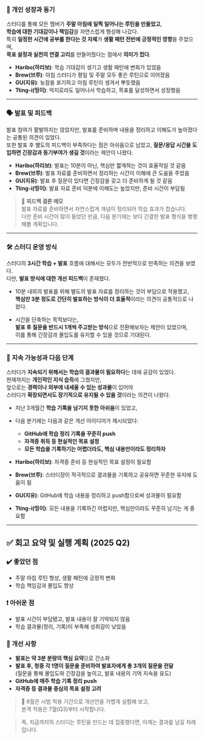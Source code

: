 ### 🌱 개인 성장과 동기

스터디를 통해 모든 멤버가 **주말 아침에 일찍 일어나는 루틴을 만들었고**,  
**학습에 대한 기대감이나 책임감**을 자연스럽게 형성해 나갔다.  
특히 **일정한 시간에 공부를 한다는 것 자체**가 **생활 패턴 전반에 긍정적인 영향**을 주었으며,  
**목표 설정과 실천의 연결 고리**를 만들어줬다는 점에서 **의미가 컸다**.

- **Haribo(하리보)**: 학습 기대감이 생기고 생활 패턴에 변화가 있었음
- **Brew(브루)**: 아침 스터디가 평일 및 주말 모두 좋은 루틴으로 이어졌음
- **GU(지유)**: 늦잠을 포기하고 아침 루틴이 생겨서 뿌듯했음
- **Tting-i(띵이)**: 억지로라도 일어나서 학습하고, 목표를 달성하면서 성장했음
---

### 🗣️ 발표 및 피드백

발표 참여가 활발하지는 않았지만, 발표를 준비하며 내용을 정리하고 이해도가 높아졌다는 공통된 의견이 있었다.  
또한 발표 후 별도의 피드백이 부족하다는 점은 아쉬움으로 남았고, **질문/응답 시간을 도입하면 긴장감과 동기부여가 생길 것**이라는 제안이 나왔다.

- **Haribo(하리보)**: 발표는 10분이 아닌, 핵심만 짧게하는 것이 효율적일 것 같음
- **Brew(브루)**: 발표 자료를 준비하면서 정리하는 시간이 이해에 큰 도움을 주었음
- **GU(지유)**: 발표 후 질문이 있다면 긴장감을 갖고 더 준비하게 될 것 같음
- **Tting-i(띵이)**: 발표 자료 준비 덕분에 이해도는 높았지만, 준비 시간이 부담됨

> 📌 **피드백 결론 메모**  
> 발표 자료를 준비하면서 자연스럽게 개념이 정리되어 학습 효과가 컸습니다.  
> 다만 준비 시간이 많이 들었던 만큼, 다음 분기에는 보다 간결한 발표 형식을 병행해볼 계획입니다.

--- 

### 🛠️ 스터디 운영 방식

스터디의 **3시간 학습 + 발표** 흐름에 대해서는 모두가 전반적으로 만족하는 의견을 보였다.  
다만, **발표 방식에 대한 개선 피드백**이 존재했다.

- 10분 내외의 발표를 위해 별도의 발표 자료를 정리하는 것이 부담으로 작용했고,  
  **핵심만 3분 정도로 간단히 발표하는 방식이 더 효율적**이라는 의견이 공통적으로 나왔다.

- 시간을 단축하는 목적보다는,  
  **발표 후 질문을 반드시 1개씩 주고받는 방식**으로 전환해보자는 제안이 있었으며,  
  이를 통해 긴장감과 몰입도를 유지할 수 있을 것으로 기대된다.

---

### 🔄 지속 가능성과 다음 단계
스터디가 **지속되기 위해서는 학습의 결과물이 필요하다**는 데에 공감이 있었다.  
현재까지는 **개인적인 지식 습득**에 그쳤지만,  
앞으로는 **경력이나 외부에 내세울 수 있는 성과물**이 있어야  
스터디가 **확장되면서도 장기적으로 유지될 수 있을 것**이라는 의견이 나왔다.

- 지난 3개월간 **학습 기록을 남기지 못한 아쉬움**이 있었고,
- 다음 분기에는 다음과 같은 개선 아이디어가 제시되었다:
    - **GitHub에 학습 정리 기록을 꾸준히 push**
    - **자격증 취득 등 현실적인 목표 설정**
    - **모든 학습을 기록하기는 어렵더라도, 핵심 내용만이라도 정리하자**


- **Haribo(하리보)**: 자격증 준비 등 현실적인 목표 설정이 필요함
- **Brew(브루)**: 스터디장이 적극적으로 결과물을 기록하고 공유하면 꾸준한 유지에 도움이 됨
- **GU(지유)**: GitHub에 학습 내용을 정리하고 push함으로써 성과물이 필요함
- **Tting-i(띵이)**: 모든 내용을 기록하긴 어렵지만, 핵심만이라도 꾸준히 남기는 게 중요함

--- 

## ✅ 회고 요약 및 실행 계획 (2025 Q2)

### ✔️ 좋았던 점
- 주말 아침 루틴 형성, 생활 패턴에 긍정적 변화
- 학습 책임감과 몰입도 향상

### ❗ 아쉬운 점
- 발표 시간이 부담됐고, 발표 내용이 잘 기억되지 않음
- 학습 결과물(정리, 기록)이 부족해 성취감이 낮았음

### 🔧 개선 사항
- **발표는 약 3분 분량의 핵심 요약**으로 간소화
- **발표 후, 청중 각 1명이 질문을 준비하여 발표자에게 총 3개의 질문을 전달**  
  (질문을 통해 몰입도와 긴장감을 높이고, 발표 내용의 기억 지속을 유도)
- **GitHub에 매주 학습 기록 정리 push**
- **자격증 등 결과물 중심의 목표 설정 고려**


> 📌 6월은 시범 적용 기간으로 개선안을 가볍게 실험해 보고,  
> 본격 적용은 7월(Q3)부터 시작합니다.

> 즉, 지금까지의 스터디는 루틴을 만드는 데 집중했다면, 이제는 결과를 남길 차례입니다.


